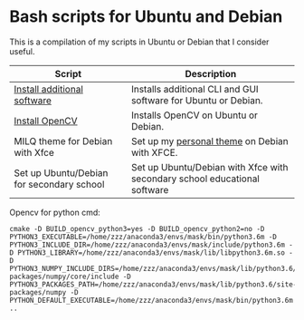 # Bash scripts for Ubuntu and Debian

This is a compilation of my scripts in Ubuntu or Debian that I consider useful.

| Script                            | Description                                                    |
|----------------------------------|----------------------------------------------------------------|
| [Install additional software](install-additional-software.sh) | Installs additional CLI and GUI software for Ubuntu or Debian. |
| [Install OpenCV](install-opencv.sh)              | Installs OpenCV on Ubuntu or Debian.                           |
| MILQ theme for Debian with Xfce| Set up my [personal theme](http://milq.github.io/things-to-do-just-after-installing-ubuntu-debian/milq-screenshot.png) on Debian with XFCE. |
| Set up Ubuntu/Debian for secondary school | Set up Ubuntu/Debian with Xfce with secondary school educational software |


Opencv for python cmd:
```
cmake -D BUILD_opencv_python3=yes -D BUILD_opencv_python2=no -D PYTHON3_EXECUTABLE=/home/zzz/anaconda3/envs/mask/bin/python3.6m -D PYTHON3_INCLUDE_DIR=/home/zzz/anaconda3/envs/mask/include/python3.6m -D PYTHON3_LIBRARY=/home/zzz/anaconda3/envs/mask/lib/libpython3.6m.so -D PYTHON3_NUMPY_INCLUDE_DIRS=/home/zzz/anaconda3/envs/mask/lib/python3.6/site-packages/numpy/core/include -D PYTHON3_PACKAGES_PATH=/home/zzz/anaconda3/envs/mask/lib/python3.6/site-packages/numpy -D PYTHON_DEFAULT_EXECUTABLE=/home/zzz/anaconda3/envs/mask/bin/python3.6m ..
```
